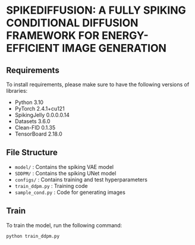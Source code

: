 # SPIKEDIFFUSION: A FULLY SPIKING CONDITIONAL DIFFUSION FRAMEWORK FOR ENERGY-EFFICIENT IMAGE GENERATION

## Requirements
To install requirements, please make sure to have the following versions of libraries:

- Python 3.10
- PyTorch 2.4.1+cu121
- SpikingJelly 0.0.0.0.14
- Datasets 3.6.0
- Clean-FID 0.1.35
- TensorBoard 2.18.0

## File Structure

- `model/`         : Contains the spiking VAE model
- `SDDPM/`         : Contains the spiking UNet model
- `configs/`       : Contains training and test hyperparameters
- `train_ddpm.py`  : Training code
- `sample_cond.py` : Code for generating images

## Train

To train the model, run the following command:

```bash
python train_ddpm.py


